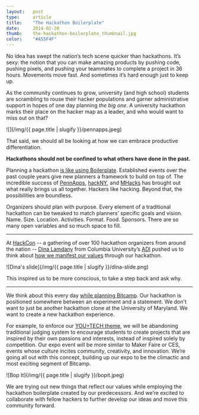 ```yaml
---
layout:   post
type:     article
title:    "The Hackathon Boilerplate"
date:     2014-02-20
thumb:    the-hackathon-boilerplate_thumbnail.jpg
color:    "#A55F4F"
---
```


No idea has swept the nation’s tech scene quicker than hackathons. It’s sexy: the notion that you can make amazing products by pushing code, pushing pixels, and pushing your teammates to complete a project in 36 hours. Movements move fast. And sometimes it’s hard enough just to keep up.

As the community continues to grow, university (and high school) students are scrambling to rouse their hacker populations and garner administrative support in hopes of one day planning *the big one*. A university hackathon marks their place on the hacker map as a leader, and who would want to miss out on that?

![](/img/{{ page.title | slugify }}/pennapps.jpeg)

That said, we should all be looking at how we can embrace productive differentiation.

**Hackathons should not be confined to what others have done in the past.**

Planning a hackathon [is like using Boilerplate](http://html5boilerplate.com/). Established events over the past couple years give new planners a framework to build on top of. The incredible success of [PennApps](http://pennapps.com/), [hackNY](http://hackny.org/), and [MHacks](http://mhacks.org/) has brought out what really brings us all together. Hackers like hacking. Beyond that, the possibilities are boundless.

Organizers should plan with purpose. Every element of a traditional hackathon can be tweaked to match planners’ specific goals and vision. Name. Size. Location. Activities. Format. Food. Sponsors. There are so many open variables and so much space to fill.

---

At [HackCon](http://hackcon.io/) -- a gathering of over 100 hackathon organizers from around the nation -- [Dina Lamdany](https://twitter.com/dlamdany) from Columbia University’s [ADI](http://adicu.org/) pushed us to think about [how we manifest our values](http://www.columbia.edu/~dtl2117/hack) through our hackathon.

![Dina's slide](/img/{{ page.title | slugify }}/dina-slide.png)

This inspired us to be more conscious, to take a step back and ask why.

---

We think about this every day [while planning Bitcamp](http://bitca.mp/). Our hackathon is positioned somewhere between an experiment and a statement. We don't want to just be another hackathon clone at the University of Maryland. We want to create a new hackathon experience.

For example, to enforce our [YOU+TECH theme](https://twitter.com/search?q=%23plustech), we will be abandoning traditional judging system to encourage students to create projects that are inspired by their own passions and interests, instead of inspired solely by competition. Our expo event will be more similar to Maker Faire or CES, events whose culture incites community, creativity, and innovation. We’re going all out with this concept, building up our expo to be the climactic and most exciting segment of Bitcamp.

![Bop It](/img/{{ page.title | slugify }}/bopit.jpeg)

We are trying out new things that reflect our values while employing the hackathon boilerplate created by our predecessors. And we’re excited to collaborate with fellow hackers to further develop our ideas and move this community forward.
